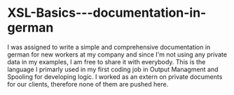 # XSL-Basics---documentation-in-german

I was assigned to write a simple and comprehensive documentation in german for new workers at my company and since I'm not using any private data in my examples, I am free to share it with everybody.
This is the language I primarly used in my first coding job in Output Managment and Spooling for developing logic. 
I worked as an extern on private documents for our clients, therefore none of them are pushed here.


